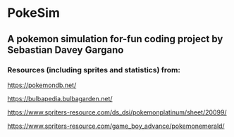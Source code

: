 # PokeSim
## A pokemon simulation for-fun coding project by Sebastian Davey Gargano ## 

### Resources (including sprites and statistics) from: ###

https://pokemondb.net/  

https://bulbapedia.bulbagarden.net/  

https://www.spriters-resource.com/ds_dsi/pokemonplatinum/sheet/20099/     

https://www.spriters-resource.com/game_boy_advance/pokemonemerald/
